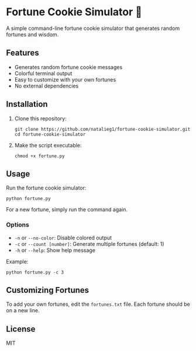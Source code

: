 # Fortune Cookie Simulator 🥠

A simple command-line fortune cookie simulator that generates random fortunes and wisdom.

## Features

- Generates random fortune cookie messages
- Colorful terminal output
- Easy to customize with your own fortunes
- No external dependencies

## Installation

1. Clone this repository:
   ```
   git clone https://github.com/natalieg1/fortune-cookie-simulator.git
   cd fortune-cookie-simulator
   ```

2. Make the script executable:
   ```
   chmod +x fortune.py
   ```

## Usage

Run the fortune cookie simulator:

```
python fortune.py
```

For a new fortune, simply run the command again.

### Options

- `-n` or `--no-color`: Disable colored output
- `-c` or `--count [number]`: Generate multiple fortunes (default: 1)
- `-h` or `--help`: Show help message

Example:
```
python fortune.py -c 3
```

## Customizing Fortunes

To add your own fortunes, edit the `fortunes.txt` file. Each fortune should be on a new line.

## License

MIT
